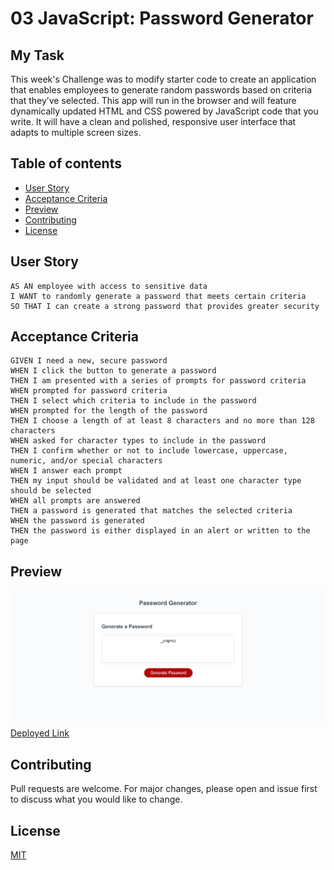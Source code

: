# 03 JavaScript: Password Generator

## My Task

This week's Challenge was to modify starter code to create an application that enables employees to generate random passwords based on criteria that they’ve selected. This app will run in the browser and will feature dynamically updated HTML and CSS powered by JavaScript code that you write. It will have a clean and polished, responsive user interface that adapts to multiple screen sizes.

## Table of contents

- [User Story](#userstory)
- [Acceptance Criteria](#AcceptanceCriteria)
- [Preview](#preview)
- [Contributing](#contributing)
- [License](#license)





## User Story

```
AS AN employee with access to sensitive data
I WANT to randomly generate a password that meets certain criteria
SO THAT I can create a strong password that provides greater security
```

## Acceptance Criteria

```
GIVEN I need a new, secure password
WHEN I click the button to generate a password
THEN I am presented with a series of prompts for password criteria
WHEN prompted for password criteria
THEN I select which criteria to include in the password
WHEN prompted for the length of the password
THEN I choose a length of at least 8 characters and no more than 128 characters
WHEN asked for character types to include in the password
THEN I confirm whether or not to include lowercase, uppercase, numeric, and/or special characters
WHEN I answer each prompt
THEN my input should be validated and at least one character type should be selected
WHEN all prompts are answered
THEN a password is generated that matches the selected criteria
WHEN the password is generated
THEN the password is either displayed in an alert or written to the page
```


## Preview
![preview image](./assets/images/password-gen.png)
[Deployed Link](https://janiece-lewis.github.io/password-generator/)

## Contributing
Pull requests are welcome. For major changes, please open and issue first to discuss what you would like to change.


## License
[MIT](https://choosealicense.com/licenses/mit/)
